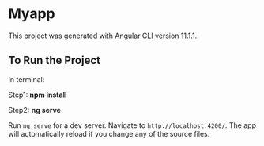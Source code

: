 # Myapp

This project was generated with [Angular CLI](https://github.com/angular/angular-cli) version 11.1.1.

## To Run the Project

In terminal:

Step1: **npm install**

Step2: **ng serve**

Run `ng serve` for a dev server. Navigate to `http://localhost:4200/`. The app will automatically reload if you change any of the source files.



